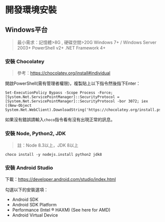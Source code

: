 # 開發環境安裝

## Windows平台

> 最小需求：記憶體>8G , 硬碟空間>20G
> Windows 7+ / Windows Server 2003+
> PowerShell v2+ 
> .NET Framework 4+

### 安裝 Chocolatey

> 參考：https://chocolatey.org/install#individual

開啟PowerShell(需有管理者權限)，複製貼上以下指令然後指下Enter：

```
Set-ExecutionPolicy Bypass -Scope Process -Force; [System.Net.ServicePointManager]::SecurityProtocol = [System.Net.ServicePointManager]::SecurityProtocol -bor 3072; iex ((New-Object System.Net.WebClient).DownloadString('https://chocolatey.org/install.ps1'))
```

如果沒有錯誤請輸入`choco`指令看有沒有出現正常的訊息。

### 安裝 Node, Python2, JDK

> 註：Node 8.3以上，JDK 8以上

```
choco install -y nodejs.install python2 jdk8
```

### 安裝 Android Studio

下載：https://developer.android.com/studio/index.html

勾選以下的安裝選項：

- Android SDK
- Android SDK Platform
- Performance (Intel ® HAXM) (See here for AMD)
- Android Virtual Device
